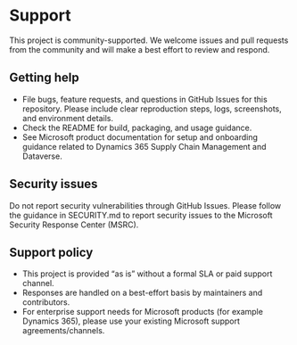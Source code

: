 # Support

This project is community-supported. We welcome issues and pull requests from the community and will make a best effort to review and respond.

## Getting help

- File bugs, feature requests, and questions in GitHub Issues for this repository. Please include clear reproduction steps, logs, screenshots, and environment details.
- Check the README for build, packaging, and usage guidance.
- See Microsoft product documentation for setup and onboarding guidance related to Dynamics 365 Supply Chain Management and Dataverse.

## Security issues

Do not report security vulnerabilities through GitHub Issues. Please follow the guidance in SECURITY.md to report security issues to the Microsoft Security Response Center (MSRC).

## Support policy

- This project is provided “as is” without a formal SLA or paid support channel.
- Responses are handled on a best-effort basis by maintainers and contributors.
- For enterprise support needs for Microsoft products (for example Dynamics 365), please use your existing Microsoft support agreements/channels.
